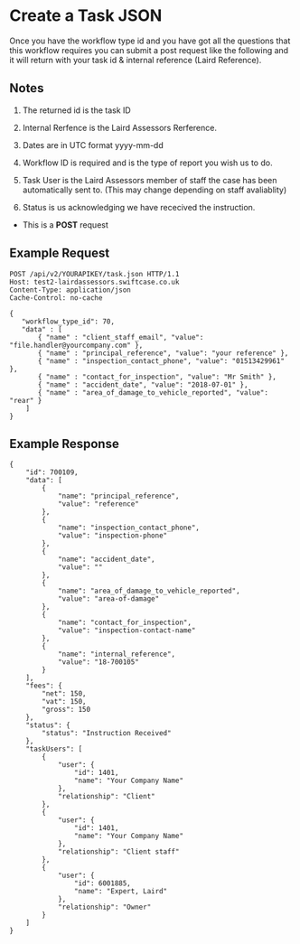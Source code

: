 # Create a Task JSON

Once you have the workflow type id and you have got all the questions that this workflow requires you can submit a post request like the following and it will return with your task id & internal reference (Laird Reference).

Notes
----
1. The returned id is the task ID

2. Internal Rerfence is the Laird Assessors Rerference.

3. Dates are in UTC format yyyy-mm-dd

4. Workflow ID is required and is the type of report you wish us to do.

5. Task User is the Laird Assessors member of staff the case has been automatically sent to. (This may change depending on staff avaliablity)

6. Status is us acknowledging we have rececived the instruction.

*  This is a **POST** request

Example Request
------

```
POST /api/v2/YOURAPIKEY/task.json HTTP/1.1
Host: test2-lairdassessors.swiftcase.co.uk
Content-Type: application/json
Cache-Control: no-cache

{
   "workflow_type_id": 70,
   "data" : [
	   { "name" : "client_staff_email", "value": "file.handler@yourcompany.com" },
	   { "name" : "principal_reference", "value": "your reference" },
	   { "name" : "inspection_contact_phone", "value": "01513429961" },
	   { "name" : "contact_for_inspection", "value": "Mr Smith" },
	   { "name" : "accident_date", "value": "2018-07-01" },
	   { "name" : "area_of_damage_to_vehicle_reported", "value": "rear" }
	]
}
```

Example Response
--------

```
{
    "id": 700109,
    "data": [
        {
            "name": "principal_reference",
            "value": "reference"
        },
        {
            "name": "inspection_contact_phone",
            "value": "inspection-phone"
        },
        {
            "name": "accident_date",
            "value": ""
        },
        {
            "name": "area_of_damage_to_vehicle_reported",
            "value": "area-of-damage"
        },
        {
            "name": "contact_for_inspection",
            "value": "inspection-contact-name"
        },
        {
            "name": "internal_reference",
            "value": "18-700105"
        }
    ],
    "fees": {
        "net": 150,
        "vat": 150,
        "gross": 150
    },
    "status": {
        "status": "Instruction Received"
    },
    "taskUsers": [
        {
            "user": {
                "id": 1401,
                "name": "Your Company Name"
            },
            "relationship": "Client"
        },
        {
            "user": {
                "id": 1401,
                "name": "Your Company Name"
            },
            "relationship": "Client staff"
        },
        {
            "user": {
                "id": 6001885,
                "name": "Expert, Laird"
            },
            "relationship": "Owner"
        }
    ]
}

```
